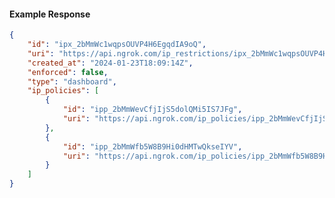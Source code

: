 <!-- Code generated for API Clients. DO NOT EDIT. -->

#### Example Response

```json
{
	"id": "ipx_2bMmWc1wqpsOUVP4H6EgqdIA9oQ",
	"uri": "https://api.ngrok.com/ip_restrictions/ipx_2bMmWc1wqpsOUVP4H6EgqdIA9oQ",
	"created_at": "2024-01-23T18:09:14Z",
	"enforced": false,
	"type": "dashboard",
	"ip_policies": [
		{
			"id": "ipp_2bMmWevCfjIjS5dolQMi5IS7JFg",
			"uri": "https://api.ngrok.com/ip_policies/ipp_2bMmWevCfjIjS5dolQMi5IS7JFg"
		},
		{
			"id": "ipp_2bMmWfb5W8B9Hi0dHMTwQkseIYV",
			"uri": "https://api.ngrok.com/ip_policies/ipp_2bMmWfb5W8B9Hi0dHMTwQkseIYV"
		}
	]
}
```
